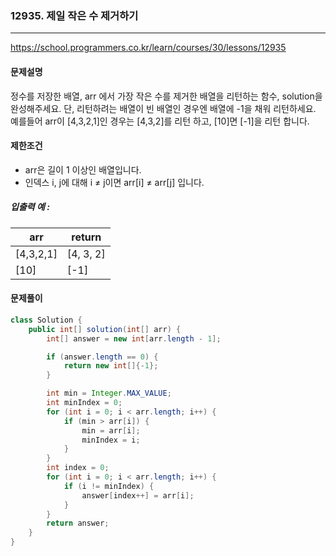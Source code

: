 ### 12935. 제일 작은 수 제거하기

---

https://school.programmers.co.kr/learn/courses/30/lessons/12935

#### 문제설명

정수를 저장한 배열, arr 에서 가장 작은 수를 제거한 배열을 리턴하는 함수, solution을 완성해주세요. 단, 리턴하려는 배열이 빈 배열인 경우엔 배열에 -1을 채워 리턴하세요. 예를들어
arr이 [4,3,2,1]인 경우는 [4,3,2]를 리턴 하고, [10]면 [-1]을 리턴 합니다.

#### 제한조건

- arr은 길이 1 이상인 배열입니다.
- 인덱스 i, j에 대해 i ≠ j이면 arr[i] ≠ arr[j] 입니다.

##### 입출력 예 :

| arr  | return    |
|------|-----------|
| [4,3,2,1] | [4, 3, 2] |
| [10] | [-1]      |

#### 문제풀이

```java
class Solution {
    public int[] solution(int[] arr) {
        int[] answer = new int[arr.length - 1];

        if (answer.length == 0) {
            return new int[]{-1};
        }

        int min = Integer.MAX_VALUE;
        int minIndex = 0;
        for (int i = 0; i < arr.length; i++) {
            if (min > arr[i]) {
                min = arr[i];
                minIndex = i;
            }
        }
        int index = 0;
        for (int i = 0; i < arr.length; i++) {
            if (i != minIndex) {
                answer[index++] = arr[i];
            }
        }
        return answer;
    }
}
```

